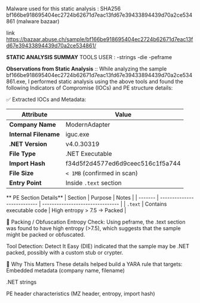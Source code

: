 Malware used for this static analysis : SHA256 bf166be918695404ec2724b62671d7eac13fd67e39433894439d70a2ce534861 (malware bazaar)

link
https://bazaar.abuse.ch/sample/bf166be918695404ec2724b62671d7eac13fd67e39433894439d70a2ce534861/


**STATIC ANALYSIS SUMMAY**
TOOLS USER :
   -strings
   -die
   -peframe

**Observations from Static Analysis** ::
While analyzing the sample bf166be918695404ec2724b62671d7eac13fd67e39433894439d70a2ce534861.exe, I performed static analysis using the above tools and found the following Indicators of Compromise (IOCs) and PE structure details:

✅ Extracted IOCs and Metadata:

| Attribute             | Value                            |
| --------------------- | -------------------------------- |
| **Company Name**      | ModernAdapter                    |
| **Internal Filename** | iguc.exe                         |
| **.NET Version**      | v4.0.30319                       |
| **File Type**         | .NET Executable                  |
| **Import Hash**       | f34d5f2d4577ed6d9ceec516c1f5a744 |
| **File Size**         | `< 1MB` (confirmed in scan)      |
| **Entry Point**       | Inside `.text` section           |


** PE Section Details**
| Section | Purpose                     | Notes                            |
| ------- | --------------------------- | -------------------------------- |
| `.text` | Contains executable code    | High entropy > 7.5 → Packed      |


🔐 Packing / Obfuscation
Entropy Check:
Using peframe, the .text section was found to have high entropy (>7.5), which suggests that the sample might be packed or obfuscated.


Tool Detection:
Detect It Easy (DIE) indicated that the sample may be .NET packed, possibly with a custom stub or crypter.


🎯 Why This Matters
These details helped build a YARA rule that targets:
Embedded metadata (company name, filename)

.NET strings

PE header characteristics (MZ header, entropy, import hash)



